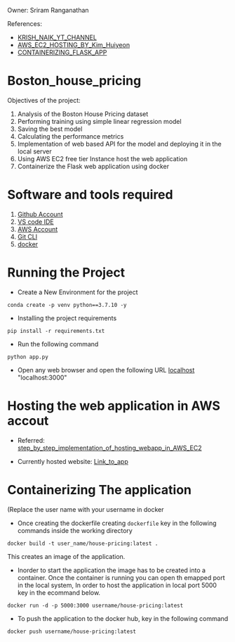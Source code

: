 Owner: Sriram Ranganathan

References:
- [KRISH_NAIK_YT_CHANNEL](https://www.youtube.com/@krishnaik06)
- [AWS_EC2_HOSTING_BY_Kim_Huiyeon](https://medium.com/techfront/step-by-step-visual-guide-on-deploying-a-flask-application-on-aws-ec2-8e3e8b82c4f7)
- [CONTAINERIZING_FLASK_APP](https://www.youtube.com/@HiteshChoudharydotcom)


# Boston_house_pricing

Objectives of the project:
1. Analysis of the Boston House Pricing dataset
2. Performing training using simple linear regression model
3. Saving the best model
4. Calculating the performance metrics
5. Implementation of web based API for the model and deploying it in the local server
6. Using AWS EC2 free tier Instance host the web application
7. Containerize the Flask web application using docker

# Software and tools required
1. [Github Account](https://github.com)
2. [VS code IDE](https://code.visualstudio.com)
3. [AWS Account](https://aws.amazon.com)
4. [Git CLI](https://git-scm.com/)
5. [docker](https://docker.com)



# Running the Project
- Create a New Environment for the project

```
conda create -p venv python==3.7.10 -y
```
- Installing the project requirements
```
pip install -r requirements.txt
```
- Run the following command
```
python app.py
```
- Open any web browser and open the following URL [localhost](localhost:3000) "localhost:3000"


# Hosting the web application in AWS accout

- Referred: [step_by_step_implementation_of_hosting_webapp_in_AWS_EC2](https://medium.com/techfront/step-by-step-visual-guide-on-deploying-a-flask-application-on-aws-ec2-8e3e8b82c4f7)

- Currently hosted website: [Link_to_app](http://34.204.69.28/)

# Containerizing The application
(Replace the user name with your username in docker
- Once creating the dockerfile creating ```dockerfile``` key in the following commands inside the working directory
```
docker build -t user_name/house-pricing:latest . 
```
This creates an image of the application.

- Inorder to start the application the image has to be created into a container. Once the container is running you can open th emapped port in the local system, In order to host the application in local port 5000 key in the ecommand below.

```
docker run -d -p 5000:3000 username/house-pricing:latest
```
- To push the application to the docker hub, key in the following command
```
docker push username/house-pricing:latest
```







